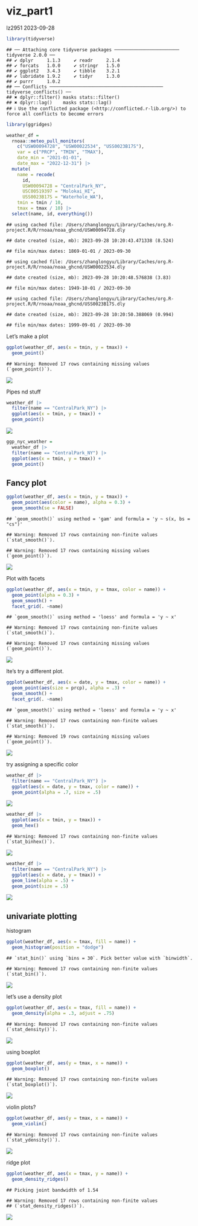 viz_part1
================
lz2951
2023-09-28

``` r
library(tidyverse)
```

    ## ── Attaching core tidyverse packages ──────────────────────── tidyverse 2.0.0 ──
    ## ✔ dplyr     1.1.3     ✔ readr     2.1.4
    ## ✔ forcats   1.0.0     ✔ stringr   1.5.0
    ## ✔ ggplot2   3.4.3     ✔ tibble    3.2.1
    ## ✔ lubridate 1.9.2     ✔ tidyr     1.3.0
    ## ✔ purrr     1.0.2     
    ## ── Conflicts ────────────────────────────────────────── tidyverse_conflicts() ──
    ## ✖ dplyr::filter() masks stats::filter()
    ## ✖ dplyr::lag()    masks stats::lag()
    ## ℹ Use the conflicted package (<http://conflicted.r-lib.org/>) to force all conflicts to become errors

``` r
library(ggridges)
```

``` r
weather_df = 
  rnoaa::meteo_pull_monitors(
    c("USW00094728", "USW00022534", "USS0023B17S"),
    var = c("PRCP", "TMIN", "TMAX"), 
    date_min = "2021-01-01",
    date_max = "2022-12-31") |>
  mutate(
    name = recode(
      id, 
      USW00094728 = "CentralPark_NY", 
      USC00519397 = "Molokai_HI",
      USS0023B17S = "Waterhole_WA"),
    tmin = tmin / 10,
    tmax = tmax / 10) |>
  select(name, id, everything())
```

    ## using cached file: /Users/zhanglongyu/Library/Caches/org.R-project.R/R/rnoaa/noaa_ghcnd/USW00094728.dly

    ## date created (size, mb): 2023-09-28 10:20:43.471338 (8.524)

    ## file min/max dates: 1869-01-01 / 2023-09-30

    ## using cached file: /Users/zhanglongyu/Library/Caches/org.R-project.R/R/rnoaa/noaa_ghcnd/USW00022534.dly

    ## date created (size, mb): 2023-09-28 10:20:48.576838 (3.83)

    ## file min/max dates: 1949-10-01 / 2023-09-30

    ## using cached file: /Users/zhanglongyu/Library/Caches/org.R-project.R/R/rnoaa/noaa_ghcnd/USS0023B17S.dly

    ## date created (size, mb): 2023-09-28 10:20:50.388069 (0.994)

    ## file min/max dates: 1999-09-01 / 2023-09-30

Let’s make a plot

``` r
ggplot(weather_df, aes(x = tmin, y = tmax)) +
  geom_point()
```

    ## Warning: Removed 17 rows containing missing values (`geom_point()`).

![](viz_part1_files/figure-gfm/unnamed-chunk-3-1.png)<!-- -->

Pipes nd stuff

``` r
weather_df |>
  filter(name == "CentralPark_NY") |>
  ggplot(aes(x = tmin, y = tmax)) +
  geom_point()
```

![](viz_part1_files/figure-gfm/unnamed-chunk-4-1.png)<!-- -->

``` r
ggp_nyc_weather =
  weather_df |>
  filter(name == "CentralPark_NY") |>
  ggplot(aes(x = tmin, y = tmax)) +
  geom_point()
```

## Fancy plot

``` r
ggplot(weather_df, aes(x = tmin, y = tmax)) +
  geom_point(aes(color = name), alpha = 0.3) +
  geom_smooth(se = FALSE)
```

    ## `geom_smooth()` using method = 'gam' and formula = 'y ~ s(x, bs = "cs")'

    ## Warning: Removed 17 rows containing non-finite values (`stat_smooth()`).

    ## Warning: Removed 17 rows containing missing values (`geom_point()`).

![](viz_part1_files/figure-gfm/unnamed-chunk-5-1.png)<!-- -->

Plot with facets

``` r
ggplot(weather_df, aes(x = tmin, y = tmax, color = name)) +
  geom_point(alpha = 0.3) +
  geom_smooth() +
  facet_grid(. ~name)
```

    ## `geom_smooth()` using method = 'loess' and formula = 'y ~ x'

    ## Warning: Removed 17 rows containing non-finite values (`stat_smooth()`).

    ## Warning: Removed 17 rows containing missing values (`geom_point()`).

![](viz_part1_files/figure-gfm/unnamed-chunk-6-1.png)<!-- -->

lte’s try a different plot.

``` r
ggplot(weather_df, aes(x = date, y = tmax, color = name)) +
  geom_point(aes(size = prcp), alpha = .3) +
  geom_smooth() +
  facet_grid(. ~name)
```

    ## `geom_smooth()` using method = 'loess' and formula = 'y ~ x'

    ## Warning: Removed 17 rows containing non-finite values (`stat_smooth()`).

    ## Warning: Removed 19 rows containing missing values (`geom_point()`).

![](viz_part1_files/figure-gfm/unnamed-chunk-7-1.png)<!-- -->

try assigning a specific color

``` r
weather_df |>
  filter(name == "CentralPark_NY") |>
  ggplot(aes(x = date, y = tmax, color = name)) +
  geom_point(alpha = .7, size = .5)
```

![](viz_part1_files/figure-gfm/unnamed-chunk-8-1.png)<!-- -->

``` r
weather_df |>
  ggplot(aes(x = tmin, y = tmax)) +
  geom_hex()
```

    ## Warning: Removed 17 rows containing non-finite values (`stat_binhex()`).

![](viz_part1_files/figure-gfm/unnamed-chunk-9-1.png)<!-- -->

``` r
weather_df |>
  filter(name == "CentralPark_NY") |>
  ggplot(aes(x = date, y = tmax)) +
  geom_line(alpha = .5) +
  geom_point(size = .5)
```

![](viz_part1_files/figure-gfm/unnamed-chunk-10-1.png)<!-- -->

## univariate plotting

histogram

``` r
ggplot(weather_df, aes(x = tmax, fill = name)) +
  geom_histogram(position = "dodge")
```

    ## `stat_bin()` using `bins = 30`. Pick better value with `binwidth`.

    ## Warning: Removed 17 rows containing non-finite values (`stat_bin()`).

![](viz_part1_files/figure-gfm/unnamed-chunk-11-1.png)<!-- -->

let’s use a density plot

``` r
ggplot(weather_df, aes(x = tmax, fill = name)) +
  geom_density(alpha = .3, adjust = .75)
```

    ## Warning: Removed 17 rows containing non-finite values (`stat_density()`).

![](viz_part1_files/figure-gfm/unnamed-chunk-12-1.png)<!-- -->

using boxplot

``` r
ggplot(weather_df, aes(y = tmax, x = name)) +
  geom_boxplot()
```

    ## Warning: Removed 17 rows containing non-finite values (`stat_boxplot()`).

![](viz_part1_files/figure-gfm/unnamed-chunk-13-1.png)<!-- -->

violin plots?

``` r
ggplot(weather_df, aes(y = tmax, x = name)) +
  geom_violin()
```

    ## Warning: Removed 17 rows containing non-finite values (`stat_ydensity()`).

![](viz_part1_files/figure-gfm/unnamed-chunk-14-1.png)<!-- -->

ridge plot

``` r
ggplot(weather_df, aes(x = tmax, y = name)) +
  geom_density_ridges()
```

    ## Picking joint bandwidth of 1.54

    ## Warning: Removed 17 rows containing non-finite values
    ## (`stat_density_ridges()`).

![](viz_part1_files/figure-gfm/unnamed-chunk-15-1.png)<!-- -->
